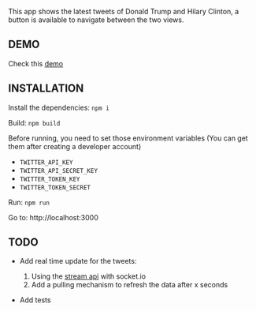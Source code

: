 This app shows the latest tweets of Donald Trump and Hilary Clinton, a button is available to navigate between the two views.

## DEMO
Check this [demo](https://politicians-tweets.herokuapp.com)

## INSTALLATION
Install the dependencies: `npm i`

Build: `npm build`

Before running, you need to set those environment variables (You can get them after creating a developer account)
- `TWITTER_API_KEY`
- `TWITTER_API_SECRET_KEY`
- `TWITTER_TOKEN_KEY`
- `TWITTER_TOKEN_SECRET`

Run: `npm run`

Go to: http://localhost:3000

## TODO
- Add real time update for the tweets:
    1. Using the [stream api](https://developer.twitter.com/en/docs/twitter-api/tweets/filtered-stream/api-reference/get-tweets-search-stream) with socket.io
    2. Add a pulling mechanism to refresh the data after x seconds

- Add tests